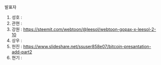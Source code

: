 발표자
1. 성호 : 
2. 관현 : 
3. 강원 : 
  https://steemit.com/webtoon/@leesol/webtoon-gopax-x-leesol-2-10
4. 상우 : 
5. 헌진 : 
  https://www.slideshare.net/ssuser858e07/bitcoin-presantation-add-part2 
6. 현기 : 
